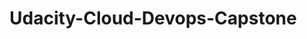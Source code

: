 # Udacity-Cloud-Devops-Capstone

<!-- /Users/Gori/desktop/Project 5 - Udacity Capstone/Udacity-Cloud-Devops-Capstone -->